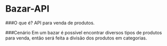 # Bazar-API

###O que é?
API para venda de produtos.

###Cenário
Em um bazar é possível encontrar diversos tipos de produtos para venda, então será feita a
divisão dos produtos em categorias.
